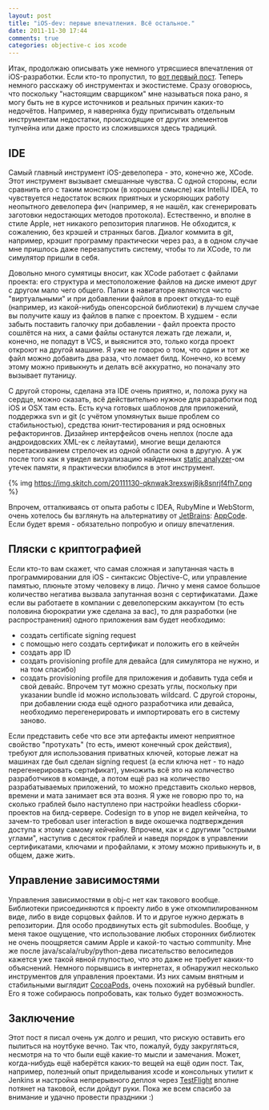 ```yaml
---
layout: post
title: "iOS-dev: первые впечатления. Всё остальное."
date: 2011-11-30 17:44
comments: true
categories: objective-c ios xcode
---
```


Итак, продолжаю описывать уже немного утрясшиеся впечатления от iOS-разработки. Если кто-то пропустил, то [вот первый пост](http://digal.github.com/blog/2011/11/22/ios-impressions/). Теперь немного расскажу об инструментах и экостистеме. Сразу оговорюсь, что поскольку "настоящим сварщиком" мне называться пока рано, я могу быть не в курсе источников и реальных причин каких-то недочётов. Например, я наверняка буду приписывать отдельным инструментам недостатки, происходящие от других элементов тулчейна или даже просто из сложившихся здесь традиций.

<!--more-->

## IDE

Самый главный инструмент iOS-девелопера - это, конечно же, XCode. Этот инструмент вызывает смешанные чувства. С одной стороны, если сравнить его с таким монстром (в хорошем смысле) как IntelliJ IDEA, то чувствуется недостаток всяких приятных и ускоряющих работу неопытного девелопера фич (например, я не нашёл, как сгенерировать заготовки недостающих методов протокола). Естественно, и вполне в стиле Apple, нет никакого репозитория плагинов. Не обходится, к сожалению, без крэшей и странных багов. Диалог коммита в git, например, крэшит программу практически через раз, а в одном случае мне пришлось даже перезапустить систему, чтобы то ли XCode, то ли симулятор пришли в себя. 

Довольно много сумятицы вносит, как XCode работает с файлами проекта: его структура и местоположение файлов на диске имеют друг с другом мало чего общего. Папки в навигаторе являются чисто "виртуальными" и при добавлении файлов в проект откуда-то ещё (например, из какой-нибудь опенсорсной библиотеки) в лучшем случае вы получите кашу из файлов в папке с проектом. В худшем - если забыть поставить галочку при добавлении - файл проекта просто сошлётся на них, а сами файлы останутся лежать где лежали, и, конечно, не попадут в VCS, и выяснится это, только когда проект откроют на другой машине. Я уже не говорю о том, что один и тот же файл можно добавить два раза, что ломает билд. Конечно, ко всему этому можно привыкнуть и делать всё аккуратно, но поначалу это вызывает путаницу.

С другой стороны, сделана эта IDE очень приятно, и, положа руку на сердце, можно сказать, всё действительно нужное для разработки под iOS и OSX там есть. Есть куча готовых шаблонов для приложений, поддержка svn и git (с учётом упомянутых выше проблем со стабильностью), средства юнит-тестирования и ряд основных рефакторингов. Дизайнер интерфейсов очень неплох (после ада андроидовских XML-ек с лейаутами), многие вещи делаются перетаскиванием стрелочек из одной области окна в другую. А уж после того как я увидел визуализацию найденных [static analyzer](http://clang-analyzer.llvm.org/)-ом утечек памяти, я практически влюбился в этот инструмент. 

{% img https://img.skitch.com/20111130-qknwak3rexswj8jk8snrjf4fh7.png %}

Впрочем, отталкиваясь от опыта работы с IDEA, RubyMine и WebStorm, очень хотелось бы взглянуть на альтернативу от [JetBrains](http://www.jetbrains.com/): [AppCode](http://www.jetbrains.com/objc/). Если будет время - обязательно попробую и опишу впечатления.

## Пляски с криптографией

Если кто-то вам скажет, что самая сложная и запутанная часть в программировании для iOS - синтаксис Objective-C, или управление памятью, плюньте этому человеку в лицо. Лично у меня самое большое количество негатива вызвала запутанная возня с сертификатами. Даже если вы работаете в компании с девелоперским аккаунтом (то есть половина бюрократии уже сделана за вас), то для разработки (не распространения) одного приложения вам будет необходимо:

- создать certificate signing request
- с помощью него создать сертификат и положить его в кейчейн
- создать app ID
- создать provisioning profile для девайса (для симулятора не нужно, и на том спасибо)
- создать provisioning profile для приложения и добавить туда себя и свой девайс. Впрочем тут можно срезать углы, поскольку при указании bundle id можно использовать wildcard. С другой стороны, при добавлении сюда ещё одного разработчика или девайса, необходимо перегенерировать и импортировать его в систему заново.

Если представить себе что все эти артефакты имеют неприятное свойство "протухать" (то есть, имеют конечный срок действия), требуют для использования приватных ключей, которые лежат на машинах где был сделан signing request (а если ключа нет - то надо перегенерировать сертификат), умножить всё это на количество разработчиков в команде, а потом ещё раз на количество разрабатываемых приложений, то можно представить сколько нервов, времени и мата занимает вся эта возня. Я уже не говорю про то, на сколько граблей было наступлено при настройки headless сборки-проектов на билд-сервере. Codesign то в упор не видел кейчейна, то зачем-то требовал user interaction в виде окошечка подтверждения доступа к этому самому кейчейну. Впрочем, как и с другими "острыми углами", наступив с десяток граблей и наведя порядок в управлении сертификатами, ключами и профайлами, к этому можно привыкнуть и, в общем, даже жить.

## Управление зависимостями

Управления зависимостями в obj-c нет как такового вообще. Библиотеки присоединяются к проекту либо в уже откомпилированном виде, либо в виде сорцовых файлов. И то и другое нужно держать в репозитории. Для особо продвинутых есть git submodules. Вообще, у меня такое ощущение, что использование любых сторонних библиотек не очень поощряется самим Apple и какой-то частью community. Мне же после java/scala/ruby/python-дева писательство велосипедов кажется уже такой явной глупостью, что это даже не требует каких-то объяснений. Немного порывшись в интернетах, я обнаружил несколько инструментов для управления проектами. Из них самым внятным и стабильными выглядит [CocoaPods](https://github.com/CocoaPods/CocoaPods), очень похожий на рубёвый bundler. Его я тоже собираюсь попробовать, как только будет возможность.

## Заключение

Этот пост я писал очень уж долго и решил, что рискую оставить его пылиться на ноутбуке вечно. Так что, пожалуй, буду закругляться, несмотря на то что были ещё какие-то мысли и замечания. Может, когда-нибудь ещё наберётся каких-то вещей на ещё один пост. Так, например, полезный опыт приделывания xcode и консольных утилит к Jenkins и настройка непрерывного деплоя через [TestFlight](testflightapp.com) вполне потянет на таковой, если дойдут руки. Пока же всем спасибо за внимание и удачно провести праздники :)